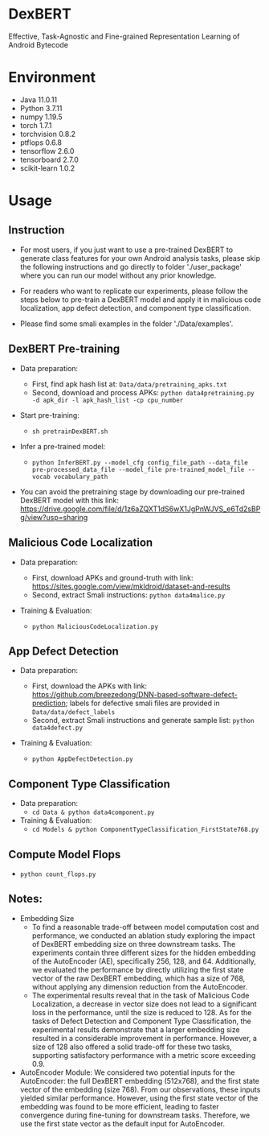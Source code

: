 # DexBERT
Effective, Task-Agnostic and Fine-grained Representation Learning of Android Bytecode

# Environment

  - Java 11.0.11
  - Python 3.7.11
  - numpy 1.19.5
  - torch 1.7.1
  - torchvision 0.8.2
  - ptflops 0.6.8
  - tensorflow 2.6.0
  - tensorboard 2.7.0
  - scikit-learn 1.0.2

# Usage

## Instruction
  -  For most users, if you just want to use a pre-trained DexBERT to generate class features for your own Android analysis tasks, please skip the following instructions and go directly to folder './user_package' where you can run our model without any prior knowledge.
  
  - For readers who want to replicate our experiments, please follow the steps below to pre-train a DexBERT model and apply it in malicious code localization, app defect detection, and component type classification.

  - Please find some smali examples in the folder './Data/examples'.

## DexBERT Pre-training
  - Data preparation: 
    - First, find apk hash list at: ```Data/data/pretraining_apks.txt```
    - Second, download and process APKs: ```python data4pretraining.py -d apk_dir -l apk_hash_list -cp cpu_number```

  - Start pre-training: 
    - ```sh pretrainDexBERT.sh```

  - Infer a pre-trained model: 
    - ```python InferBERT.py --model_cfg config_file_path --data_file pre-processed_data_file --model_file pre-trained_model_file --vocab vocabulary_path```
  
  - You can avoid the pretraining stage by downloading our pre-trained DexBERT model with this link: https://drive.google.com/file/d/1z6aZQXT1dS6wX1JgPnWJVS_e6Td2sBPg/view?usp=sharing

## Malicious Code Localization
  - Data preparation: 
    - First, download APKs and ground-truth with link: https://sites.google.com/view/mkldroid/dataset-and-results
    - Second, extract Smali instructions: ```python data4malice.py```

  - Training & Evaluation:
    - ```python MaliciousCodeLocalization.py```

## App Defect Detection
  - Data preparation:
    - First, download the APKs with link: https://github.com/breezedong/DNN-based-software-defect-prediction; labels for defective smali files are provided in ```Data/data/defect_labels```
    - Second, extract Smali instructions and generate sample list: ```python data4defect.py```

  - Training & Evaluation:
    - ```python AppDefectDetection.py```

## Component Type Classification
  - Data preparation:
    - ```cd Data & python data4component.py```
  - Training & Evaluation:
    - ```cd Models & python ComponentTypeClassification_FirstState768.py```

## Compute Model Flops
  - ```python count_flops.py```

## Notes:
  - Embedding Size
    - To find a reasonable trade-off between model computation cost and performance, we conducted an ablation study exploring the impact of DexBERT embedding size on three downstream tasks. The experiments contain three different sizes for the hidden embedding of the AutoEncoder (AE), specifically 256, 128, and 64. Additionally, we evaluated the performance by directly utilizing the first state vector of the raw DexBERT embedding, which has a size of 768, without applying any dimension reduction from the AutoEncoder. 
    - The experimental results reveal that in the task of Malicious Code Localization, a decrease in vector size does not lead to a significant loss in the performance, until the size is reduced to 128. As for the tasks of Defect Detection and Component Type Classification, the experimental results demonstrate that a larger embedding size resulted in a considerable improvement in performance. However, a size of 128 also offered a solid trade-off for these two tasks, supporting satisfactory performance with a metric score exceeding 0.9.
  - AutoEncoder Module: We considered two potential inputs for the AutoEncoder: the full DexBERT embedding (512x768), and the first state vector of the embedding (size 768). From our observations, these inputs yielded similar performance. However, using the first state vector of the embedding was found to be more efficient, leading to faster convergence during fine-tuning for downstream tasks. Therefore, we use the first state vector as the default input for AutoEncoder.